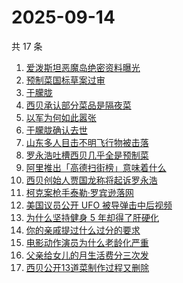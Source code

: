 # 2025-09-14

共 17 条

<!-- BEGIN -->
<!-- 最后更新时间 Sun Sep 14 2025 07:16:51 GMT+0800 (China Standard Time) -->

1. [爱泼斯坦恶魔岛绝密资料曝光](https://www.zhihu.com/search?q=%E7%88%B1%E6%B3%BC%E6%96%AF%E5%9D%A6%E6%81%B6%E9%AD%94%E5%B2%9B%E7%BB%9D%E5%AF%86%E8%B5%84%E6%96%99%E6%9B%9D%E5%85%89)
1. [预制菜国标草案过审](https://www.zhihu.com/search?q=%E9%A2%84%E5%88%B6%E8%8F%9C%E5%9B%BD%E6%A0%87%E8%8D%89%E6%A1%88%E8%BF%87%E5%AE%A1)
1. [于朦胧](https://www.zhihu.com/search?q=%E4%BA%8E%E6%9C%A6%E8%83%A7)
1. [西贝承认部分菜品是隔夜菜](https://www.zhihu.com/search?q=%E8%A5%BF%E8%B4%9D%E6%89%BF%E8%AE%A4%E9%83%A8%E5%88%86%E8%8F%9C%E5%93%81%E6%98%AF%E9%9A%94%E5%A4%9C%E8%8F%9C)
1. [以军为何如此嚣张](https://www.zhihu.com/search?q=%E4%BB%A5%E5%86%9B%E4%B8%BA%E4%BD%95%E5%A6%82%E6%AD%A4%E5%9A%A3%E5%BC%A0)
1. [于朦胧确认去世](https://www.zhihu.com/search?q=%E4%BA%8E%E6%9C%A6%E8%83%A7%E7%A1%AE%E8%AE%A4%E5%8E%BB%E4%B8%96)
1. [山东多人目击不明飞行物被击落](https://www.zhihu.com/search?q=%E5%B1%B1%E4%B8%9C%E5%A4%9A%E4%BA%BA%E7%9B%AE%E5%87%BB%E4%B8%8D%E6%98%8E%E9%A3%9E%E8%A1%8C%E7%89%A9%E8%A2%AB%E5%87%BB%E8%90%BD)
1. [罗永浩吐槽西贝几乎全是预制菜](https://www.zhihu.com/search?q=%E7%BD%97%E6%B0%B8%E6%B5%A9%E5%90%90%E6%A7%BD%E8%A5%BF%E8%B4%9D%E5%87%A0%E4%B9%8E%E5%85%A8%E6%98%AF%E9%A2%84%E5%88%B6%E8%8F%9C)
1. [阿里推出「高德扫街榜」意味着什么](https://www.zhihu.com/search?q=%E9%98%BF%E9%87%8C%E6%8E%A8%E5%87%BA%E3%80%8C%E9%AB%98%E5%BE%B7%E6%89%AB%E8%A1%97%E6%A6%9C%E3%80%8D%E6%84%8F%E5%91%B3%E7%9D%80%E4%BB%80%E4%B9%88)
1. [西贝创始人贾国龙称将起诉罗永浩](https://www.zhihu.com/search?q=%E8%A5%BF%E8%B4%9D%E5%88%9B%E5%A7%8B%E4%BA%BA%E8%B4%BE%E5%9B%BD%E9%BE%99%E7%A7%B0%E5%B0%86%E8%B5%B7%E8%AF%89%E7%BD%97%E6%B0%B8%E6%B5%A9)
1. [柯克案枪手泰勒·罗宾逊落网](https://www.zhihu.com/search?q=%E6%9F%AF%E5%85%8B%E6%A1%88%E6%9E%AA%E6%89%8B%E6%B3%B0%E5%8B%92%C2%B7%E7%BD%97%E5%AE%BE%E9%80%8A%E8%90%BD%E7%BD%91)
1. [美国议员公开 UFO 被导弹击中后视频](https://www.zhihu.com/search?q=%E7%BE%8E%E5%9B%BD%E8%AE%AE%E5%91%98%E5%85%AC%E5%BC%80%20UFO%20%E8%A2%AB%E5%AF%BC%E5%BC%B9%E5%87%BB%E4%B8%AD%E5%90%8E%E8%A7%86%E9%A2%91)
1. [为什么坚持健身 5 年却得了肝硬化](https://www.zhihu.com/search?q=%E4%B8%BA%E4%BB%80%E4%B9%88%E5%9D%9A%E6%8C%81%E5%81%A5%E8%BA%AB%205%20%E5%B9%B4%E5%8D%B4%E5%BE%97%E4%BA%86%E8%82%9D%E7%A1%AC%E5%8C%96)
1. [你的亲戚提过什么过分的要求](https://www.zhihu.com/search?q=%E4%BD%A0%E7%9A%84%E4%BA%B2%E6%88%9A%E6%8F%90%E8%BF%87%E4%BB%80%E4%B9%88%E8%BF%87%E5%88%86%E7%9A%84%E8%A6%81%E6%B1%82)
1. [电影动作演员为什么老龄化严重](https://www.zhihu.com/search?q=%E7%94%B5%E5%BD%B1%E5%8A%A8%E4%BD%9C%E6%BC%94%E5%91%98%E4%B8%BA%E4%BB%80%E4%B9%88%E8%80%81%E9%BE%84%E5%8C%96%E4%B8%A5%E9%87%8D)
1. [父亲给女儿的月生活费分三次发](https://www.zhihu.com/search?q=%E7%88%B6%E4%BA%B2%E7%BB%99%E5%A5%B3%E5%84%BF%E7%9A%84%E6%9C%88%E7%94%9F%E6%B4%BB%E8%B4%B9%E5%88%86%E4%B8%89%E6%AC%A1%E5%8F%91)
1. [西贝公开13道菜制作过程又删除](https://www.zhihu.com/search?q=%E8%A5%BF%E8%B4%9D%E5%85%AC%E5%BC%8013%E9%81%93%E8%8F%9C%E5%88%B6%E4%BD%9C%E8%BF%87%E7%A8%8B%E5%8F%88%E5%88%A0%E9%99%A4)

<!-- END -->
